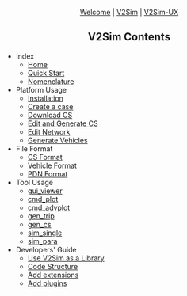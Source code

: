 <p style="text-align:center"><a href="/">Welcome<a> | <a href="/#/v2sim/">V2Sim</a> | <a href="/#/v2simux/">V2Sim-UX</a></p>
<h2 style="text-align:center">V2Sim Contents</h2>

+ Index
    + [Home](v2sim/)
    + [Quick Start](v2sim/quick-start)
    + [Nomenclature](v2sim/nom)
+ Platform Usage
    + [Installation](v2sim/usage/inst)
    + [Create a case](v2sim/usage/case)
    + [Download CS](v2sim/usage/downcs)
    + [Edit and Generate CS](v2sim/usage/editcs)
    + [Edit Network](v2sim/usage/editnet)
    + [Generate Vehicles](v2sim/usage/genveh)
+ File Format
    + [CS Format](v2sim/format/cs)
    + [Vehicle Format](v2sim/format/veh)
    + [PDN Format](v2sim/format/pdn)
+ Tool Usage
    + [gui_viewer](v2sim/tools/gui_viewer)
    + [cmd_plot](v2sim/tools/cmd_plot)
    + [cmd_advplot](v2sim/tools/cmd_advplot)
    + [gen_trip](v2sim/tools/gen_trip)
    + [gen_cs](v2sim/tools/gen_cs)
    + [sim_single](v2sim/tools/sim_single)
    + [sim_para](v2sim/tools/sim_para)
+ Developers' Guide
    + [Use V2Sim as a Library](v2sim/dev/lib)
    + [Code Structure](v2sim/dev/codestr)
    + [Add extensions](v2sim/dev/exts)
    + [Add plugins](v2sim/dev/plugins)
